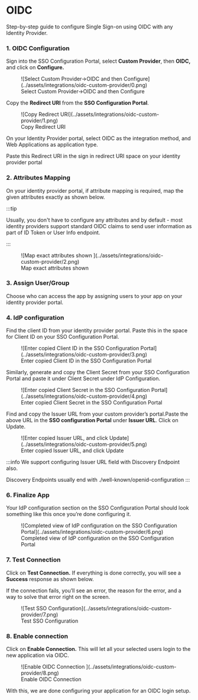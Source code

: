 # OIDC

<Subtitle>Step-by-step guide to configure Single Sign-on using OIDC with any Identity Provider. </Subtitle>

### 1. OIDC Configuration

Sign into the SSO Configuration Portal, select **Custom Provider**, then **OIDC,** and click on **Configure.**

<figure>![Select Custom Provider→OIDC and then Configure](../assets/integrations/oidc-custom-provider/0.png)
<figcaption>Select Custom Provider→OIDC and then Configure</figcaption></figure>

Copy the **Redirect URl** from the **SSO Configuration Portal**.

<figure>![Copy Redirect URI](../assets/integrations/oidc-custom-provider/1.png)
<figcaption>Copy Redirect URI</figcaption></figure>

On your Identity Provider portal, select OIDC as the integration method, and Web Applications as application type.

Paste this Redirect URI in the sign in redirect URI space on your identity provider portal

### 2. Attributes Mapping

On your identity provider portal, if attribute mapping is required, map the given attributes exactly as shown below.

:::tip

Usually, you don't have to configure any attributes and by default - most identity providers support standard OIDC claims to send user information as part of ID Token or User Info endpoint.

:::

<figure>![Map exact attributes shown ](../assets/integrations/oidc-custom-provider/2.png)
<figcaption>Map exact attributes shown</figcaption></figure>

### 3. Assign User/Group

Choose who can access the app by assigning users to your app on your identity provider portal.

### 4. IdP configuration

Find the client ID from your identity provider portal. Paste this in the space for Client ID on your SSO Configuration Portal.

<figure>![Enter copied Client ID in the SSO Configuration Portal](../assets/integrations/oidc-custom-provider/3.png)
<figcaption>Enter copied Client ID in the SSO Configuration Portal</figcaption></figure>

Similarly, generate and copy the Client Secret from your SSO Configuration Portal and paste it under Client Secret under IdP Configuration.

<figure>![Enter copied Client Secret in the SSO Configuration Portal](../assets/integrations/oidc-custom-provider/4.png)
<figcaption>Enter copied Client Secret in the SSO Configuration Portal</figcaption></figure>

Find and copy the Issuer URL from your custom provider’s portal.Paste the above URL in the **SSO configuration Portal** under **Issuer URL**. Click on Update.

<figure>![Enter copied Issuer URL, and click Update](../assets/integrations/oidc-custom-provider/5.png)
<figcaption>Enter copied Issuer URL, and click Update</figcaption></figure>

:::info
We support configuring Issuer URL field with Discovery Endpoint also.

Discovery Endpoints usually end with ./well-known/openid-configuration
:::

### 6. Finalize App

Your IdP configuration section on the SSO Configuration Portal should look something like this once you’re done configuring it.

<figure>![Completed view of IdP configuration on the SSO Configuration Portal](../assets/integrations/oidc-custom-provider/6.png)
<figcaption>Completed view of IdP configuration on the SSO Configuration Portal</figcaption></figure>

### 7. Test Connection

Click on **Test Connection.** If everything is done correctly, you will see a **Success** response as shown below.

If the connection fails, you’ll see an error, the reason for the error, and a way to solve that error right on the screen.

<figure>![Test SSO Configuration](../assets/integrations/oidc-custom-provider/7.png)
<figcaption>Test SSO Configuration</figcaption></figure>

### 8. Enable connection

Click on **Enable Connection.** This will let all your selected users login to the new application via OIDC.

<figure>![Enable OIDC Connection ](../assets/integrations/oidc-custom-provider/8.png)
<figcaption>Enable OIDC Connection</figcaption></figure>

With this, we are done configuring your application for an OIDC login setup.
